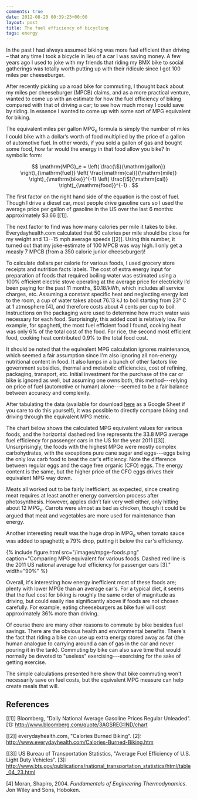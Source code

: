 ```yaml
---
comments: true
date: 2012-08-20 00:39:23+00:00
layout: post
title: The fuel efficiency of bicycling
tags: energy
---
```


In the past I had always assumed biking was more fuel efficient than driving –
that any time I took a bicycle in lieu of a car I was saving money. A few years
ago I used to joke with my friends that riding my BMX bike to social gatherings
was totally worth putting up with their ridicule since I got 100 miles per
cheeseburger.

After recently picking up a road bike for commuting, I thought back about my
miles per cheeseburger (MPCB) claims, and as a more practical venture, wanted to
come up with an estimate for how the fuel efficiency of biking compared with
that of driving a car; to see how much money I could save by riding. In essence
I wanted to come up with some sort of MPG equivalent for biking.

The equivalent miles per gallon $\mathrm{MPG}_e$ formula is simply the
number of miles I could bike with a dollar’s worth of food multiplied by the
price of a gallon of automotive fuel. In other words, if you sold a gallon of
gas and bought some food, how far would the energy in that food allow you bike?
In symbolic form:

$$
\mathrm{MPG}_e = \left( \frac{\$}{\mathrm{gallon}} \right)_{\mathrm{fuel}}  
\left( \frac{\mathrm{cal}}{\mathrm{mile}}
\right)_{\mathrm{bike}}^{-1}  \left( \frac{\$}{\mathrm{cal}}
\right)_{\mathrm{food}}^{-1} .
$$

The first factor on the right hand side of the equation is the cost of fuel.
Though I drive a diesel car, most people drive gasoline cars so I used the
average price per gallon of gasoline in the US over the last 6 months:
approximately \$3.66 [[1]].

The next factor to find was how many calories per mile it takes to bike.
Everydayhealth.com calculated that 50 calories per mile should be close for my
weight and 13--15 mph average speeds [[2]]. Using this number, it turned out
that my joke-estimate of 100 MPCB was way high. I only get a measly 7 MPCB (from
a 350 calorie junior cheeseburger)!

To calculate dollars per calorie for various foods, I used grocery store
receipts and nutrition facts labels. The cost of extra energy input for
preparation of foods that required boiling water was estimated using a 100%
efficient electric stove operating at the average price for electricity I’d been
paying for the past 11 months, \$0.18/kWh, which includes all service charges,
etc. Assuming a constant specific heat and neglecting energy lost to the room, a
cup of water takes about 76.13 kJ to boil starting from 23° C at 1 atmosphere
[4], and therefore costs about 4 cents per cup to boil. Instructions on the
packaging were used to determine how much water was necessary for each food.
Surprisingly, this added cost is relatively low. For example, for spaghetti, the
most fuel efficient food I found, cooking heat was only 6% of the total cost of
the food. For rice, the second most efficient food, cooking heat contributed
0.9% to the total food cost.

It should be noted that the equivalent MPG calculation ignores maintenance,
which seemed a fair assumption since I'm also ignoring all non-energy
nutritional content in food. It also lumps in a bunch of other factors like
government subsidies, thermal and metabolic efficiencies, cost of refining,
packaging, transport, etc. Initial investment for the purchase of the car or
bike is ignored as well, but assuming one owns both, this method---relying on
price of fuel (automotive or human) alone---seemed to be a fair balance between
accuracy and complexity.

After tabulating the data (available for download
[here](https://docs.google.com/spreadsheet/ccc?key=0AgMVIAlxIxfZdHZVU09DX2FjaXhkdkZwQVk3clpqNFE&usp=sharing)
as a Google Sheet if you care to do this yourself), it was possible
to directly compare biking and driving through the equivalent MPG metric.

The chart below shows the calculated MPG equivalent values for various foods,
and the horizontal dashed red line represents the 33.8 MPG average fuel
efficiency for passenger cars in the US for the year 2011 [[3]]. Unsurprisingly,
the foods with the highest MPGe were mostly complex carbohydrates, with the
exceptions pure cane sugar and eggs---eggs being the only low carb food to beat
the car's efficiency. Note the difference between regular eggs and the cage free
organic (CFO) eggs. The energy content is the same, but the higher price of the
CFO eggs drives their equivalent MPG way down.

Meats all worked out to be fairly inefficient, as expected, since creating meat
requires at least another energy conversion process after photosynthesis.
However, apples didn’t fair very well either, only hitting about 12 $\mathrm{MPG}_e$.
Carrots were almost as bad as chicken, though it could be argued that meat and
vegetables are more used for maintenance than energy.

Another interesting result was the huge drop in $\mathrm{MPG}_e$ when tomato sauce was added
to spaghetti; a 79% drop, putting it below the car's efficiency.

{% include figure.html src="/images/mpge-foods.png" caption="Comparing MPG equivalent for various foods. Dashed red line is the 2011 US national average fuel efficiency for passenger cars [3]." width="90%" %}

Overall, it's interesting how energy inefficient most of these foods are; plenty
with lower MPGe than an average car's. For a typical diet, it seems that the
fuel cost for biking is roughly the same order of magnitude as driving, but
could easily rise significantly above if foods are not chosen carefully. For
example, eating cheeseburgers as bike fuel will cost approximately 36% more than
driving.

Of course there are many other reasons to commute by bike besides fuel savings.
There are the obvious health and environmental benefits. There's the fact that
riding a bike can use up extra energy stored away as fat (the human analogue to
carrying around a can of gas in the car and never pouring it in the tank).
Commuting by bike can also save time that would normally be devoted to "useless"
exercising---exercising for the sake of getting exercise.

The simple calculations presented here show that bike commuting won't
necessarily save on fuel costs, but the equivalent MPG measure can help create
meals that will.


## References

[[1]] Bloomberg, "Daily National Average Gasoline Prices Regular Unleaded".
[1]: http://www.bloomberg.com/quote/3AGSREG:IND/chart

[[2]] everydayhealth.com, "Calories Burned Biking".
[2]: http://www.everydayhealth.com/Calories-Burned-Biking.htm

[[3]] US Bureau of Transportation Statistics, "Average Fuel Efficiency of U.S. Light Duty Vehicles".
[3]: http://www.bts.gov/publications/national_transportation_statistics/html/table_04_23.html

[4] Moran, Shapiro, 2004. _Fundamentals of Engineering Thermodynamics_. Jon Wiley and Sons, Hoboken.
